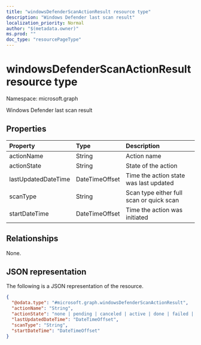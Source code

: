 ```yaml
---
title: "windowsDefenderScanActionResult resource type"
description: "Windows Defender last scan result"
localization_priority: Normal
author: "$(metadata.owner)"
ms.prod: ""
doc_type: "resourcePageType"
---
```


# windowsDefenderScanActionResult resource type

Namespace: microsoft.graph

Windows Defender last scan result

## Properties

| Property            | Type           | Description                              |
| :------------------ | :------------- | :--------------------------------------- |
| actionName          | String         | Action name                              |
| actionState         | String         | State of the action                      |
| lastUpdatedDateTime | DateTimeOffset | Time the action state was last updated   |
| scanType            | String         | Scan type either full scan or quick scan |
| startDateTime       | DateTimeOffset | Time the action was initiated            |

## Relationships

None.

## JSON representation

The following is a JSON representation of the resource.

<!-- {
  "blockType": "resource",
  "@odata.type": "microsoft.graph.windowsDefenderScanActionResult",
}
-->

```json
{
  "@odata.type": "#microsoft.graph.windowsDefenderScanActionResult",
  "actionName": "String",
  "actionState": "none | pending | canceled | active | done | failed | notSupported",
  "lastUpdatedDateTime": "DateTimeOffset",
  "scanType": "String",
  "startDateTime": "DateTimeOffset"
}
```